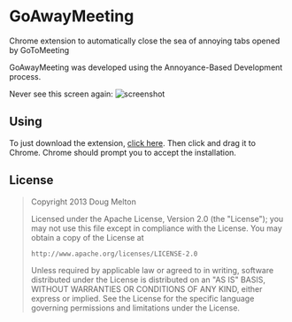 GoAwayMeeting
=============

Chrome extension to automatically close the sea of annoying tabs opened by GoToMeeting

GoAwayMeeting was developed using the Annoyance-Based Development process.

Never see this screen again: ![screenshot](https://raw.github.com/dgmltn/GoAwayMeeting/master/resources/screen1.png)

Using
-----

To just download the extension, [click here](https://github.com/dgmltn/GoAwayMeeting/blob/master/GoAwayMeeting.crx?raw=true). 
Then click and drag it to Chrome. Chrome should prompt you to accept the installation.

License
-------

> Copyright 2013 Doug Melton
> 
> Licensed under the Apache License, Version 2.0 (the "License");
> you may not use this file except in compliance with the License.
> You may obtain a copy of the License at
> 
>     http://www.apache.org/licenses/LICENSE-2.0
> 
> Unless required by applicable law or agreed to in writing, software
> distributed under the License is distributed on an "AS IS" BASIS,
> WITHOUT WARRANTIES OR CONDITIONS OF ANY KIND, either express or implied.
> See the License for the specific language governing permissions and
> limitations under the License.
